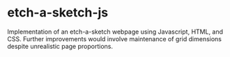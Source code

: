 # etch-a-sketch-js
Implementation of an etch-a-sketch webpage using Javascript, HTML, and CSS. Further improvements would involve maintenance of grid dimensions despite unrealistic page proportions.
